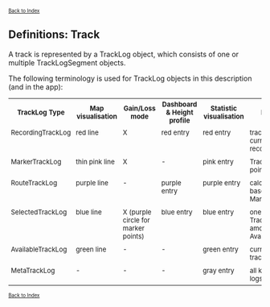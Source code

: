 <small><small>[Back to Index](../index.md)</small></small>

## Definitions: Track

A track is represented by a TrackLog object, which consists of one or multiple TrackLogSegment 
objects.

The following terminology is used for TrackLog objects in this description (and in the app):

<table style="font-size: small">
<tr>
	<th style="text-align:center">TrackLog Type</th>
    <th style="text-align:center">Map visualisation</th>
    <th style="text-align:center">Gain/Loss mode</th>
    <th style="text-align:center">Dashboard & Height profile</th>
    <th style="text-align:center">Statistic visualisation</th>
    <th style="text-align:center">Description</th>
</tr>
<tr>
    <td width="12%" style="padding:5px;vertical-align:top;min-width=100px">RecordingTrackLog</td>
	<td width="12%" style="padding:5px;vertical-align:top;min-width=100px">red line</td>
	<td width="12%" style="padding:5px;vertical-align:top;min-width=100px"> X </td>
	<td width="12%" style="padding:5px;vertical-align:top;min-width=100px">red entry</td>
	<td width="12%" style="padding:5px;vertical-align:top;min-width=100px">red entry</td>
	<td width="12%" style="padding:5px;vertical-align:top;min-width=100px">track with currently ongoing recording action</td>
</tr>
<tr>
    <td width="12%" style="padding:5px;vertical-align:top;min-width=100px">MarkerTrackLog</td>
    <td style="padding:5px;vertical-align:top">thin pink line</td>
    <td style="padding:5px;vertical-align:top"> X </td>
    <td style="padding:5px;vertical-align:top"> - </td>
    <td style="padding:5px;vertical-align:top">pink entry</td>
    <td style="padding:5px;vertical-align:top">Track from marked points for planning</td>
</tr>
<tr>
    <td width="12%" style="padding:5px;vertical-align:top;min-width=100px">RouteTrackLog</td>
    <td style="padding:5px;vertical-align:top">purple line</td>
    <td style="padding:5px;vertical-align:top"> - </td>
    <td style="padding:5px;vertical-align:top">purple entry</td>
    <td style="padding:5px;vertical-align:top">purple entry</td>
    <td style="padding:5px;vertical-align:top">calculated route based on MarkerTrack</td>
</tr>
<tr>
    <td width="12%" style="padding:5px;vertical-align:top;min-width=100px">SelectedTrackLog</td>
    <td style="padding:5px;vertical-align:top">blue line</td>
    <td style="padding:5px;vertical-align:top"> X (purple circle for marker points) </td>
    <td style="padding:5px;vertical-align:top">blue entry</td>
    <td style="padding:5px;vertical-align:top">blue entry</td>
    <td style="padding:5px;vertical-align:top">one specific TrackLog from the amount of AvailableTrackLogs</td>
</tr>
<tr>
    <td width="12%" style="padding:5px;vertical-align:top;min-width=100px">AvailableTrackLog</td>
    <td style="padding:5px;vertical-align:top">green line</td>
    <td style="padding:5px;vertical-align:top"> - </td>
    <td style="padding:5px;vertical-align:top"> - </td>
    <td style="padding:5px;vertical-align:top">green entry</td>
    <td style="padding:5px;vertical-align:top">currently visible track logs</td>
</tr>
<tr>
    <td width="12%" style="padding:5px;vertical-align:top;min-width=100px">MetaTrackLog</td>
    <td style="padding:5px;vertical-align:top"> - </td>
    <td style="padding:5px;vertical-align:top"> - </td>
    <td style="padding:5px;vertical-align:top"> - </td>
    <td style="padding:5px;vertical-align:top">gray entry</td>
    <td style="padding:5px;vertical-align:top">all known track logs</td>
</tr>
</table>


<small><small>[Back to Index](../index.md)</small></small>